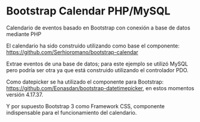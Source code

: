 # Bootstrap Calendar PHP/MySQL
Calendario de eventos basado en Bootstrap con conexión a base de datos mediante PHP

El calendario ha sido construido utilizando como base el componente: https://github.com/Serhioromano/bootstrap-calendar

Extrae eventos de una base de datos; para este ejemplo se utilizó MySQL pero podría ser otra ya que está construido utilizando el controlador PDO.

Como datepicker se ha utilizado el componente para Bootstrap: https://github.com/Eonasdan/bootstrap-datetimepicker, en estos momentos versión 4.17.37.

Y por supuesto Bootstrap 3 como Framework CSS, componente indispensable para el funcionamiento del calendario.
